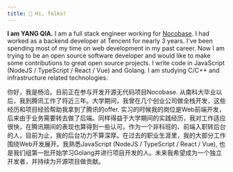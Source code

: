 ```yaml
---
title: 👋 Hi, folks!
---
```


**I am YANG QIA.** I am a full stack engineer working for <a href="https://nocobase.com" target="_blank">Nocobase</a>. I had worked as a backend developer at Tencent for nearly 3 years. I've been spending most of my time on web development in my past career. Now I am trying to be an open source software developer and would like to make some contributions to great open source projects. I write code in JavaScript (NodeJS / TypeScript / React / Vue) and Golang. I am studying C/C++ and infrastructure related technologies.

你好，我是杨洽。目前正在参与开发开源无代码项目Nocobase. 从南科大毕业以后，我到腾讯工作了将近三年。大学期间，我曾在几个创业公司做全栈开发，这些经历和项目经验帮助我拿到了腾讯的offer. 实习的时候我的岗位是Web前端开发，后来由于业务需要转去做了后端。同样得益于大学期间的实践经历，我对工作适应很快，在腾讯期间的表现也算得到一些认可。作为一个非科班的、前端入职转后台的人，目前为止，我的后台功力不算深厚。在过去的职业生涯里，我的大部分工作围绕Web开发展开。我熟悉JavaScript (NodeJS / TypeScript / React / Vue), 也是我们组第一批开始学习Golang并进行项目开发的人。未来我希望成为一个独立开发者，并持续为开源项目做贡献。